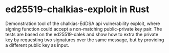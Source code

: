 # ed25519-chalkias-exploit in Rust

Demonstration tool of the chalkias-EdDSA api vulnerability exploit, where signing function could accept a non-matching public-private key pair. The tests are based on the ed25519-dalek and show how to extra the private key by requesting two signatures over the same message, but by providing a different public key as input.
